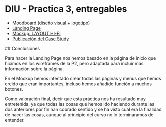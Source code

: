 # DIU - Practica 3, entregables
 
- [Moodboard (diseño visual + logotipo)](Moodboard.pdf)  
- [Landing Page](LandingPage.png)
- [Mockup: LAYOUT HI-FI](Mockup.pdf)
- [Publicación del Case Study](https://github.com/DIU3-ExtremosYDuros/UX_CaseStudy/README.md)

## Conclusiones

Para hacer la Landing Page nos hemos basado en la página de inicio que hicimos en los wireframes de la  P2, pero adaptada para incluir más información sobre la página.

En el Mockup hemos intentado crear todas las páginas y menus que hemos creido que eran importantes, incluso hemos añadido función a muchos botones. 

Como valoración final, decir que esta práctica nos ha resultado muy entretenida, ya que todas las cosas que hemos ido haciendo durante las dos anteriores por fin han cobrado sentido y se ha visto cuál era la finalidad de hacer las cosas, aunque al principio del curso no lo terminaramos de entender.
